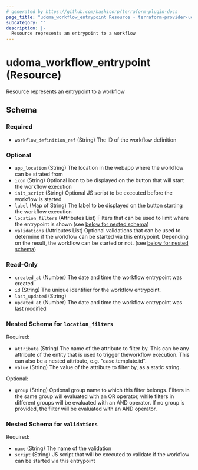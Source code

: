 ```yaml
---
# generated by https://github.com/hashicorp/terraform-plugin-docs
page_title: "udoma_workflow_entrypoint Resource - terraform-provider-udoma"
subcategory: ""
description: |-
  Resource represents an entrypoint to a workflow
---
```


# udoma_workflow_entrypoint (Resource)

Resource represents an entrypoint to a workflow



<!-- schema generated by tfplugindocs -->
## Schema

### Required

- `workflow_definition_ref` (String) The ID of the workflow definition

### Optional

- `app_location` (String) The location in the webapp where the workflow can be strated from
- `icon` (String) Optional icon to be displayed on the button that will start the workflow execution
- `init_script` (String) Optional JS script to be executed before the workflow is started
- `label` (Map of String) The label to be displayed on the button starting the workflow execution
- `location_filters` (Attributes List) Filters that can be used to limit where the entrypoint is shown (see [below for nested schema](#nestedatt--location_filters))
- `validations` (Attributes List) Optional validations that can be used to determine if the workflow can 
					be started via this entrypoint. Depending on the result, the workflow
					can be started or not. (see [below for nested schema](#nestedatt--validations))

### Read-Only

- `created_at` (Number) The date and time the workflow entrypoint was created
- `id` (String) The unique identifier for the workflow entrypoint.
- `last_updated` (String)
- `updated_at` (Number) The date and time the workflow entrypoint was last modified

<a id="nestedatt--location_filters"></a>
### Nested Schema for `location_filters`

Required:

- `attribute` (String) The name of the attribute to filter by. This can be any attribute of the entity that is used to trigger theworkflow execution. This can also be a nested attribute, e.g. "case.template.id".
- `value` (String) The value of the attribute to filter by, as a static string.

Optional:

- `group` (String) Optional group name to which this filter belongs. Filters in the same group will evaluated with an OR operator, while filters in different groups will be evaluated with an AND operator. If no group is provided, the filter will be evaluated with an AND operator.


<a id="nestedatt--validations"></a>
### Nested Schema for `validations`

Required:

- `name` (String) The name of the validation
- `script` (String) JS script that will be executed to validate if the workflow can be started via this entrypoint
